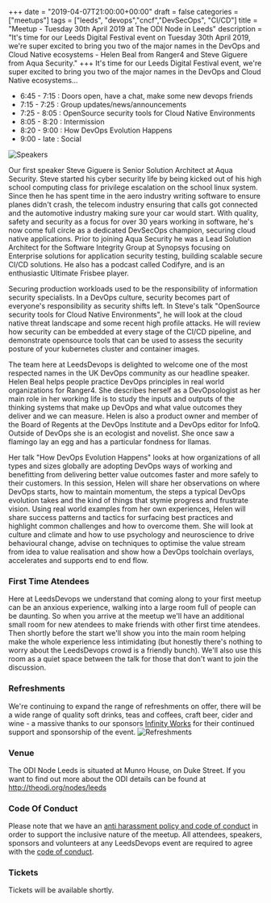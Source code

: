 +++
date = "2019-04-07T21:00:00+00:00"
draft = false
categories = ["meetups"]
tags = ["leeds", "devops","cncf","DevSecOps", "CI/CD"]
title = "Meetup - Tuesday 30th April 2019 at The ODI Node in Leeds"
description = "It's time for our Leeds Digital Festival event on Tuesday 30th April 2019, we're super excited to bring you two of the major names in the DevOps and Cloud Native ecosystems - Helen Beal from Ranger4 and Steve Giguere from Aqua Security."
+++
It's time for our Leeds Digital Festival event, we're super excited to bring you two of the major names in the DevOps and Cloud Native ecosystems...

* 6:45 - 7:15 : Doors open, have a chat, make some new devops friends
* 7:15 - 7:25 : Group updates/news/announcements
* 7:25 - 8:05 : OpenSource security tools for Cloud Native Environments 
* 8:05 - 8:20 : Intermission
* 8:20 - 9:00 : How DevOps Evolution Happens
* 9:00 - late : Social

![Speakers](/20190430/speakers.jpg)

Our first speaker Steve Giguere is Senior Solution Architect at Aqua Security. Steve started his cyber security life by being kicked out of his high school computing class for privilege escalation on the school linux system. Since then he has spent time in the aero industry writing software to ensure planes didn't crash, the telecom industry ensuring that calls got connected and the automotive industry making sure your car would start. With quality, safety and security as a focus for over 30 years working in software, he's now come full circle as a dedicated DevSecOps champion, securing cloud native applications. Prior to joining Aqua Security he was a Lead Solution Architect for the Software Integrity Group at Synopsys focusing on Enterprise solutions for application security testing, building scalable secure CI/CD solutions. He also has a podcast called Codifyre, and is an enthusiastic Ultimate Frisbee player.

Securing production workloads used to be the responsibility of information security specialists. In a DevOps culture, security becomes part of everyone's responsibility as security shifts left. In Steve's talk "OpenSource security tools for Cloud Native Environments", he will look at the cloud native threat landscape and some recent high profile attacks. He will review how security can be embedded at every stage of the CI/CD pipeline, and demonstrate opensource tools that can be used to assess the security posture of your kubernetes cluster and container images.

The team here at LeedsDevops is delighted to welcome one of the most respected names in the UK DevOps community as our headline speaker. Helen Beal helps people practice DevOps principles in real world organizations for Ranger4. She describes herself as a DevOpsologist as her main role in her working life is to study the inputs and outputs of the thinking systems that make up DevOps and what value outcomes they deliver and we can measure. Helen is also a product owner and member of the Board of Regents at the DevOps Institute and a DevOps editor for InfoQ. Outside of DevOps she is an ecologist and novelist. She once saw a flamingo lay an egg and has a particular fondness for llamas.

Her talk "How DevOps Evolution Happens" looks at how organizations of all types and sizes globally are adopting DevOps ways of working and benefitting from delivering better value outcomes faster and more safely to their customers. In this session, Helen will share her observations on where DevOps starts, how to maintain momentum, the steps a typical DevOps evolution takes and the kind of things that stymie progress and frustrate vision. Using real world examples from her own experiences, Helen will share success patterns and tactics for surfacing best practices and highlight common challenges and how to overcome them. She will look at culture and climate and how to use psychology and neuroscience to drive behavioural change, advise on techniques to optimise the value stream from idea to value realisation and show how a DevOps toolchain overlays, accelerates and supports end to end flow.

### First Time Atendees
Here at LeedsDevops we understand that coming along to your first meetup can be an anxious experience, walking into a large room full of people can be daunting. So when you arrive at the meetup we'll have an additional small room for new atendees to make friends with other first time atendees. Then shortly before the start we'll show you into the main room helping make the whole experience less intimidating (but honestly there's nothing to worry about the LeedsDevops crowd is a friendly bunch). We'll also use this room as a quiet space between the talk for those that don't want to join the discussion.

### Refreshments
We're continuing to expand the range of refreshments on offer, there will be a wide range of quality soft drinks, teas and coffees, craft beer, cider and wine - a massive thanks to our sponsors [Infinity Works](https://www.infinityworks.com/) for their continued support and sponsorship of the event.
![Refreshments](/20190430/refreshments.jpg)

### Venue
The ODI Node Leeds is situated at Munro House, on Duke Street. If you want to find out more about the ODI details can be found at http://theodi.org/nodes/leeds

### Code Of Conduct
Please note that we have an [anti harassment policy and code of conduct](/post/2017-09-09-code-of-conduct/) in order to support the inclusive nature of the meetup. All attendees, speakers, sponsors and volunteers at any LeedsDevops event are required to agree with the [code of conduct](/post/2017-09-09-code-of-conduct/).

### Tickets
Tickets will be available shortly.
